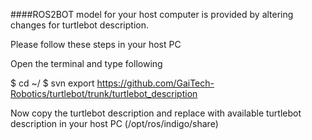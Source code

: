 ####ROS2BOT model for your host computer is provided by altering changes for turtlebot description.

Please follow these steps in your host  PC 

  Open the terminal and type following
  
  $ cd ~/
  $ svn export https://github.com/GaiTech-Robotics/turtlebot/trunk/turtlebot_description
  
  Now copy the turtlebot description and replace with available turtlebot description in your host PC (/opt/ros/indigo/share)
